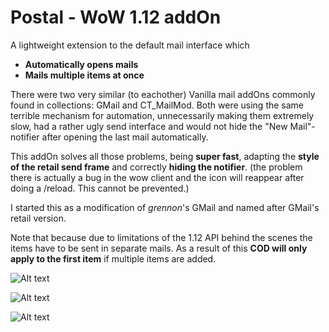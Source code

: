# Postal - WoW 1.12 addOn

A lightweight extension to the default mail interface which
- **Automatically opens mails**
- **Mails multiple items at once**

There were two very similar (to eachother) Vanilla mail addOns commonly found in collections: GMail and CT_MailMod. Both were using the same terrible mechanism for automation, unnecessarily making them extremely slow, had a rather ugly send interface and would not hide the "New Mail"-notifier after opening the last mail automatically.

This addOn solves all those problems, being **super fast**, adapting the **style of the retail send frame** and correctly **hiding the notifier**. (the problem there is actually a bug in the wow client and the icon will reappear after doing a /reload. This cannot be prevented.)

I started this as a modification of *grennon*'s GMail and named after GMail's retail version.

Note that because due to limitations of the 1.12 API behind the scenes the items have to be sent in separate mails.
As a result of this **COD will only apply to the first item** if multiple items are added.

![Alt text](http://i.imgur.com/sN0H39Z.png)

![Alt text](http://i.imgur.com/T44FFUS.png)

![Alt text](http://i.imgur.com/whkGMWA.png)
